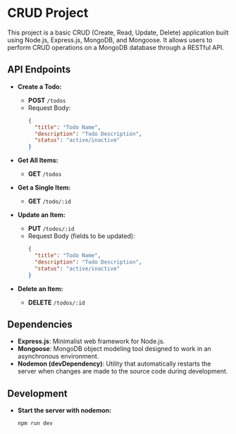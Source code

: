 # CRUD Project

This project is a basic CRUD (Create, Read, Update, Delete) application built using Node.js, Express.js, MongoDB, and Mongoose. It allows users to perform CRUD operations on a MongoDB database through a RESTful API.

## API Endpoints

- **Create a Todo:**
  - **POST** `/todos`
  - Request Body:
    ```json
    {
      "title": "Todo Name",
      "description": "Todo Description",
      "status": "active/inactive"
    }
    ```
- **Get All Items:**

  - **GET** `/todos`

- **Get a Single Item:**

  - **GET** `/todo/:id`

- **Update an Item:**

  - **PUT** `/todos/:id`
  - Request Body (fields to be updated):
    ```json
    {
      "title": "Todo Name",
      "description": "Todo Description",
      "status": "active/inactive"
    }
    ```

- **Delete an Item:**
  - **DELETE** `/todos/:id`

## Dependencies

- **Express.js**: Minimalist web framework for Node.js.
- **Mongoose**: MongoDB object modeling tool designed to work in an asynchronous environment.
- **Nodemon (devDependency)**: Utility that automatically restarts the server when changes are made to the source code during development.

## Development

- **Start the server with nodemon:**

  ```bash
  npm run dev
  ```
